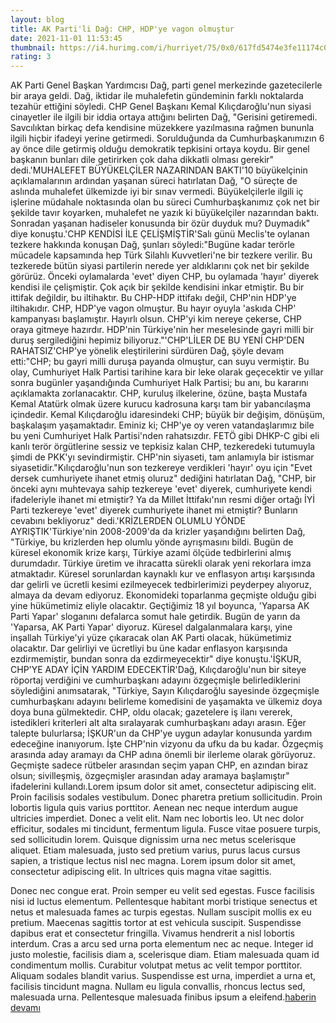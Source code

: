 ```yaml
--- 
layout: blog
title: AK Parti'li Dağ: CHP, HDP'ye vagon olmuştur
date: 2021-11-01 11:53:45
thumbnail: https://i4.hurimg.com/i/hurriyet/75/0x0/617fd5474e3fe11174c0e621.jpg
rating: 3
---
```

AK Parti Genel Başkan Yardımcısı Dağ, parti genel merkezinde gazetecilerle bir araya geldi. Dağ, iktidar ile muhalefetin gündeminin farklı noktalarda tezahür ettiğini söyledi. CHP Genel Başkanı Kemal Kılıçdaroğlu'nun siyasi cinayetler ile ilgili bir iddia ortaya attığını belirten Dağ, "Gerisini getiremedi. Savcılıktan birkaç defa kendisine müzekkere yazılmasına rağmen bununla ilgili hiçbir ifadeyi yerine getirmedi. Sorulduğunda da Cumhurbaşkanımızın 6 ay önce dile getirmiş olduğu demokratik tepkisini ortaya koydu. Bir genel başkanın bunları dile getirirken çok daha dikkatli olması gerekir" dedi.'MUHALEFET BÜYÜKELÇİLER NAZARINDAN BAKTI'10 büyükelçinin açıklamalarının ardından yaşanan süreci hatırlatan Dağ, "O süreçte de aslında muhalefet ülkemizde iyi bir sınav vermedi. Büyükelçilerle ilgili iç işlerine müdahale noktasında olan bu süreci Cumhurbaşkanımız çok net bir şekilde tavır koyarken, muhalefet ne yazık ki büyükelçiler nazarından baktı. Sonradan yaşanan hadiseler konusunda bir özür duyduk mu? Duymadık" diye konuştu.'CHP KENDİSİ İLE ÇELİŞMİŞTİR'Salı günü Meclis'te oylanan tezkere hakkında konuşan Dağ, şunları söyledi:"Bugüne kadar terörle mücadele kapsamında hep Türk Silahlı Kuvvetleri'ne bir tezkere verilir. Bu tezkerede bütün siyasi partilerin nerede yer aldıklarını çok net bir şekilde görürüz. Önceki oylamalarda 'evet' diyen CHP, bu oylamada 'hayır' diyerek kendisi ile çelişmiştir. Çok açık bir şekilde kendisini inkar etmiştir. Bu bir ittifak değildir, bu iltihaktır. Bu CHP-HDP ittifakı değil, CHP'nin HDP'ye iltihakıdır. CHP, HDP'ye vagon olmuştur. Bu hayır oyuyla 'askıda CHP' kampanyası başlamıştır. Hayırlı olsun. CHP'yi kim nereye çekerse, CHP oraya gitmeye hazırdır. HDP'nin Türkiye'nin her meselesinde gayri milli bir duruş sergilediğini hepimiz biliyoruz."'CHP'LİLER DE BU YENİ CHP'DEN RAHATSIZ'CHP'ye yönelik eleştirilerini sürdüren Dağ, şöyle devam etti:"CHP; bu gayri milli duruşa payanda olmuştur, can suyu vermiştir. Bu olay, Cumhuriyet Halk Partisi tarihine kara bir leke olarak geçecektir ve yıllar sonra bugünler yaşandığında Cumhuriyet Halk Partisi; bu anı, bu kararını açıklamakta zorlanacaktır. CHP, kuruluş ilkelerine, özüne, başta Mustafa Kemal Atatürk olmak üzere kurucu kadrosuna karşı tam bir yabancılaşma içindedir. Kemal Kılıçdaroğlu idaresindeki CHP; büyük bir değişim, dönüşüm, başkalaşım yaşamaktadır. Eminiz ki; CHP'ye oy veren vatandaşlarımız bile bu yeni Cumhuriyet Halk Partisi'nden rahatsızdır. FETÖ gibi DHKP-C gibi eli kanlı terör örgütlerine sessiz ve tepkisiz kalan CHP, tezkeredeki tutumuyla şimdi de PKK'yı sevindirmiştir. CHP'nin siyaseti, tam anlamıyla bir istismar siyasetidir."Kılıçdaroğlu'nun son tezkereye verdikleri 'hayır' oyu için "Evet dersek cumhuriyete ihanet etmiş oluruz" dediğini hatırlatan Dağ, "CHP, bir önceki aynı muhtevaya sahip tezkereye 'evet' diyerek, cumhuriyete kendi ifadeleriyle ihanet mi etmiştir? Ya da Millet İttifakı'nın resmi diğer ortağı İYİ Parti tezkereye 'evet' diyerek cumhuriyete ihanet mi etmiştir? Bunların cevabını bekliyoruz" dedi.'KRİZLERDEN OLUMLU YÖNDE AYRIŞTIK'Türkiye'nin 2008-2009'da da krizler yaşandığını belirten Dağ, "Türkiye, bu krizlerden hep olumlu yönde ayrışmasını bildi. Bugün de küresel ekonomik krize karşı, Türkiye azami ölçüde tedbirlerini almış durumdadır. Türkiye üretim ve ihracatta sürekli olarak yeni rekorlara imza atmaktadır. Küresel sorunlardan kaynaklı kur ve enflasyon artışı karşısında dar gelirli ve ücretli kesimi ezilmeyecek tedbirlerimizi peyderpey alıyoruz, almaya da devam ediyoruz. Ekonomideki toparlanma geçmişte olduğu gibi yine hükümetimiz eliyle olacaktır. Geçtiğimiz 18 yıl boyunca, 'Yaparsa AK Parti Yapar' sloganını defalarca somut hale getirdik. Bugün de yarın da 'Yaparsa, AK Parti Yapar' diyoruz. Küresel dalgalanmalara karşı, yine inşallah Türkiye'yi yüze çıkaracak olan AK Parti olacak, hükümetimiz olacaktır. Dar gelirliyi ve ücretliyi bu üne kadar enflasyon karşısında ezdirmemiştir, bundan sonra da ezdirmeyecektir" diye konuştu.'İŞKUR, CHP'YE ADAY İÇİN YARDIM EDECEKTİR'Dağ, Kılıçdaroğlu'nun bir siteye röportaj verdiğini ve cumhurbaşkanı adayını özgeçmişle belirlediklerini söylediğini anımsatarak, "Türkiye, Sayın Kılıçdaroğlu sayesinde özgeçmişle cumhurbaşkanı adayını belirleme komedisini de yaşamakta ve ülkemiz doya doya buna gülmektedir. CHP, oldu olacak; gazetelere iş ilanı vererek, istedikleri kriterleri alt alta sıralayarak cumhurbaşkanı adayı arasın. Eğer talepte bulurlarsa; İŞKUR'un da CHP'ye uygun adaylar konusunda yardım edeceğine inanıyorum. İşte CHP'nin vizyonu da ufku da bu kadar. Özgeçmiş arasında aday aramayı da CHP adına önemli bir ilerleme olarak görüyoruz. Geçmişte sadece rütbeler arasından seçim yapan CHP, en azından biraz olsun; sivilleşmiş, özgeçmişler arasından aday aramaya başlamıştır" ifadelerini kullandı.Lorem ipsum dolor sit amet, consectetur adipiscing elit. Proin facilisis sodales vestibulum. Donec pharetra pretium sollicitudin. Proin lobortis ligula quis varius porttitor. Aenean nec neque interdum augue ultricies imperdiet. Donec a velit elit. Nam nec lobortis leo. Ut nec dolor efficitur, sodales mi tincidunt, fermentum ligula. Fusce vitae posuere turpis, sed sollicitudin lorem. Quisque dignissim urna nec metus scelerisque aliquet. Etiam malesuada, justo sed pretium varius, purus lacus cursus sapien, a tristique lectus nisl nec magna. Lorem ipsum dolor sit amet, consectetur adipiscing elit. In ultrices quis magna vitae sagittis.

Donec nec congue erat. Proin semper eu velit sed egestas. Fusce facilisis nisi id luctus elementum. Pellentesque habitant morbi tristique senectus et netus et malesuada fames ac turpis egestas. Nullam suscipit mollis ex eu pretium. Maecenas sagittis tortor at est vehicula suscipit. Suspendisse dapibus erat et consectetur fringilla. Vivamus hendrerit a nisl lobortis interdum. Cras a arcu sed urna porta elementum nec ac neque. Integer id justo molestie, facilisis diam a, scelerisque diam. Etiam malesuada quam id condimentum mollis. Curabitur volutpat metus ac velit tempor porttitor. Aliquam sodales blandit varius. Suspendisse est urna, imperdiet a urna et, facilisis tincidunt magna. Nullam eu ligula convallis, rhoncus lectus sed, malesuada urna. Pellentesque malesuada finibus ipsum a eleifend.<a href="https://codecanyon.net/category/php-scripts?term=article%20spinner">haberin devamı</a>